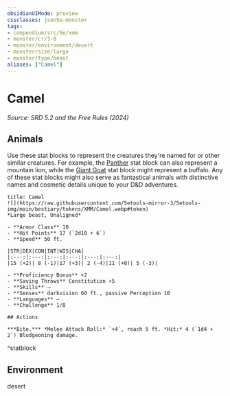 ```yaml
---
obsidianUIMode: preview
cssclasses: json5e-monster
tags:
- compendium/src/5e/xmm
- monster/cr/1-8
- monster/environment/desert
- monster/size/large
- monster/type/beast
aliases: ["Camel"]
---
```

# Camel
*Source: SRD 5.2 and the Free Rules (2024)*  

## Animals

Use these stat blocks to represent the creatures they're named for or other similar creatures. For example, the [Panther](panther-xmm.md) stat block can also represent a mountain lion, while the [Giant Goat](giant-goat-xmm.md) stat block might represent a buffalo. Any of these stat blocks might also serve as fantastical animals with distinctive names and cosmetic details unique to your D&D adventures.

```ad-statblock
title: Camel
![](https://raw.githubusercontent.com/5etools-mirror-3/5etools-img/main/bestiary/tokens/XMM/Camel.webp#token)
*Large beast, Unaligned*

- **Armor Class** 10
- **Hit Points** 17 (`2d10 + 6`)
- **Speed** 50 ft.

|STR|DEX|CON|INT|WIS|CHA|
|:---:|:---:|:---:|:---:|:---:|:---:|
|15 (+2)| 8 (-1)|17 (+3)| 2 (-4)|11 (+0)| 5 (-3)|

- **Proficiency Bonus** +2
- **Saving Throws** Constitution +5
- **Skills** ⏤
- **Senses** darkvision 60 ft., passive Perception 10
- **Languages** —
- **Challenge** 1/8

## Actions

***Bite.*** *Melee Attack Roll:* `+4`, reach 5 ft. *Hit:* 4 (`1d4 + 2`) Bludgeoning damage.
```
^statblock

## Environment

desert